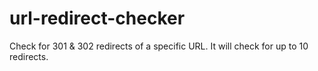# url-redirect-checker
Check for 301 &amp; 302 redirects of a specific URL. It will check for up to 10 redirects.

